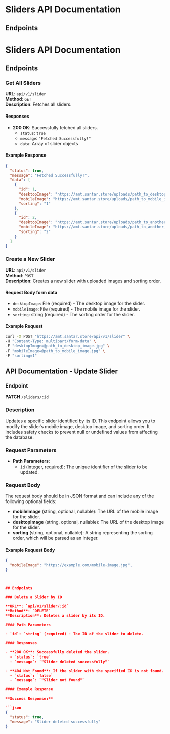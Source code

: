 
# Sliders API Documentation

## Endpoints

# Sliders API Documentation

## Endpoints

### Get All Sliders

**URL**: `api/v1/slider`  
**Method**: `GET`  
**Description**: Fetches all sliders.

#### Responses

- **200 OK**: Successfully fetched all sliders.
  - `status`: `true`
  - `message`: `"Fetched Successfully!"`
  - `data`: Array of slider objects

#### Example Response

```json
{
  "status": true,
  "message": "Fetched Successfully!",
  "data": [
    {
      "id": 1,
      "desktopImage": "https://amt.santar.store/uploads/path_to_desktop_image.jpg",
      "mobileImage": "https://amt.santar.store/uploads/path_to_mobile_image.jpg",
      "sorting": "1"
    },
    {
      "id": 2,
      "desktopImage": "https://amt.santar.store/uploads/path_to_another_desktop_image.jpg",
      "mobileImage": "https://amt.santar.store/uploads/path_to_another_mobile_image.jpg",
      "sorting": "2"
    }
  ]
}

```


### Create a New Slider

**URL**: `api/v1/slider`  
**Method**: `POST`  
**Description**: Creates a new slider with uploaded images and sorting order.

#### Request Body form data

- `desktopImage`: File (required) - The desktop image for the slider.
- `mobileImage`: File (required) - The mobile image for the slider.
- `sorting`: string (required) - The sorting order for the slider.

#### Example Request

```bash
curl -X POST "https://amt.santar.store/api/v1/slider" \
-H "Content-Type: multipart/form-data" \
-F "desktopImage=@path_to_desktop_image.jpg" \
-F "mobileImage=@path_to_mobile_image.jpg" \
-F "sorting=1"

```




## API Documentation - Update Slider

### Endpoint

**PATCH** `/sliders/:id`

### Description

Updates a specific slider identified by its ID. This endpoint allows you to modify the slider’s mobile image, desktop image, and sorting order. It includes safety checks to prevent null or undefined values from affecting the database.

### Request Parameters

- **Path Parameters**:
  - `id` (integer, required): The unique identifier of the slider to be updated.

### Request Body

The request body should be in JSON format and can include any of the following optional fields:

- **mobileImage** (string, optional, nullable): The URL of the mobile image for the slider.
- **desktopImage** (string, optional, nullable): The URL of the desktop image for the slider.
- **sorting** (string, optional, nullable): A string representing the sorting order, which will be parsed as an integer.

#### Example Request Body

```json
{
  "mobileImage": "https://example.com/mobile-image.jpg",
}



## Endpoints

### Delete a Slider by ID

**URL**: `api/v1/slider/:id`  
**Method**: `DELETE`  
**Description**: Deletes a slider by its ID.

#### Path Parameters

- `id`: `string` (required) - The ID of the slider to delete.

#### Responses

- **200 OK**: Successfully deleted the slider.
  - `status`: `true`
  - `message`: `"Slider deleted successfully"`

- **404 Not Found**: If the slider with the specified ID is not found.
  - `status`: `false`
  - `message`: `"Slider not found"`

#### Example Response

**Success Response:**

```json
{
  "status": true,
  "message": "Slider deleted successfully"
}
